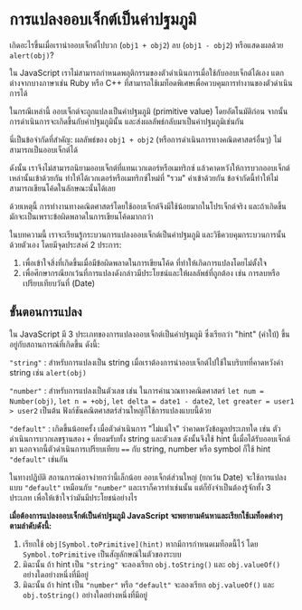 # การแปลงออบเจ็กต์เป็นค่าปฐมภูมิ

เกิดอะไรขึ้นเมื่อเรานำออบเจ็กต์ไปบวก (`obj1 + obj2`) ลบ (`obj1 - obj2`) หรือแสดงผลด้วย `alert(obj)`?

ใน JavaScript เราไม่สามารถกำหนดพฤติกรรมของตัวดำเนินการเมื่อใช้กับออบเจ็กต์ได้เอง แตกต่างจากบางภาษาเช่น Ruby หรือ C++ ที่สามารถใช้เมท็อดพิเศษเพื่อควบคุมการทำงานของตัวดำเนินการได้ 

ในกรณีเหล่านี้ ออบเจ็กต์จะถูกแปลงเป็นค่าปฐมภูมิ (primitive value) โดยอัตโนมัติก่อน จากนั้นการดำเนินการจะเกิดขึ้นกับค่าปฐมภูมินั้น และส่งผลลัพธ์กลับมาเป็นค่าปฐมภูมิเช่นกัน

นี่เป็นข้อจำกัดที่สำคัญ: ผลลัพธ์ของ `obj1 + obj2` (หรือการดำเนินการทางคณิตศาสตร์อื่นๆ) ไม่สามารถเป็นออบเจ็กต์ได้ 

ดังนั้น เราจึงไม่สามารถนิยามออบเจ็กต์ที่แทนเวกเตอร์หรือเมทริกซ์ แล้วคาดหวังให้การบวกออบเจ็กต์เหล่านั้นเข้าด้วยกัน ทำให้ได้เวกเตอร์หรือเมทริกซ์ใหม่ที่ "รวม" ค่าเข้าด้วยกัน ข้อจำกัดนี้ทำให้ไม่สามารถเขียนโค้ดในลักษณะนั้นได้เลย

ด้วยเหตุนี้ การทำงานทางคณิตศาสตร์โดยใช้ออบเจ็กต์จึงมีใช้น้อยมากในโปรเจ็กต์จริง และถ้าเกิดขึ้นมักจะเป็นเพราะข้อผิดพลาดในการเขียนโค้ดมากกว่า

ในบทความนี้ เราจะเรียนรู้กระบวนการแปลงออบเจ็กต์เป็นค่าปฐมภูมิ และวิธีควบคุมกระบวนการนั้นด้วยตัวเอง โดยมีจุดประสงค์ 2 ประการ:

1. เพื่อเข้าใจสิ่งที่เกิดขึ้นเมื่อมีข้อผิดพลาดในการเขียนโค้ด ที่ทำให้เกิดการแปลงโดยไม่ตั้งใจ
2. เพื่อศึกษากรณียกเว้นที่การแปลงดังกล่าวมีประโยชน์และให้ผลลัพธ์ที่ถูกต้อง เช่น การลบหรือเปรียบเทียบวันที่ (Date)

## ขั้นตอนการแปลง

ใน JavaScript มี 3 ประเภทของการแปลงออบเจ็กต์เป็นค่าปฐมภูมิ ซึ่งเรียกว่า "hint" (คำใบ้) ขึ้นอยู่กับสถานการณ์ที่เกิดขึ้น ดังนี้:

`"string"`
: สำหรับการแปลงเป็น string เมื่อเราต้องการนำออบเจ็กต์ไปใช้ในบริบทที่คาดหวังค่า string เช่น `alert(obj)`

`"number"`
: สำหรับการแปลงเป็นตัวเลข เช่น ในการคำนวณทางคณิตศาสตร์ `let num = Number(obj)`, `let n = +obj`, `let delta = date1 - date2`, `let greater = user1 > user2` เป็นต้น ฟังก์ชันคณิตศาสตร์ส่วนใหญ่ก็ใช้การแปลงแบบนี้ด้วย

`"default"`
: เกิดขึ้นน้อยครั้ง เมื่อตัวดำเนินการ "ไม่แน่ใจ" ว่าคาดหวังข้อมูลประเภทใด เช่น ตัวดำเนินการบวกเลขฐานสอง `+` ที่ยอมรับทั้ง string และตัวเลข ดังนั้นจึงใช้ hint นี้เมื่อได้รับออบเจ็กต์มา นอกจากนี้ตัวดำเนินการเปรียบเทียบ `==` กับ string, number หรือ symbol ก็ใช้ hint `"default"` เช่นกัน

ในทางปฏิบัติ สถานการณ์อาจง่ายกว่านี้เล็กน้อย ออบเจ็กต์ส่วนใหญ่ (ยกเว้น Date) จะใช้การแปลงแบบ `"default"` เหมือนกับ `"number"` และเราก็ควรทำเช่นนั้น แต่ก็ยังจำเป็นต้องรู้จักทั้ง 3 ประเภท เพื่อให้เข้าใจว่ามันมีประโยชน์อย่างไร

**เมื่อต้องการแปลงออบเจ็กต์เป็นค่าปฐมภูมิ JavaScript จะพยายามค้นหาและเรียกใช้เมท็อดต่างๆ ตามลำดับดังนี้:**

1. เรียกใช้ `obj[Symbol.toPrimitive](hint)` หากมีการกำหนดเมท็อดนี้ไว้ โดย `Symbol.toPrimitive` เป็นสัญลักษณ์ในตัวของระบบ
2. มิฉะนั้น ถ้า hint เป็น `"string"` จะลองเรียก `obj.toString()` และ `obj.valueOf()` อย่างใดอย่างหนึ่งที่มีอยู่
3. มิฉะนั้น ถ้า hint เป็น `"number"` หรือ `"default"` จะลองเรียก `obj.valueOf()` และ `obj.toString()` อย่างใดอย่างหนึ่งที่มีอยู่